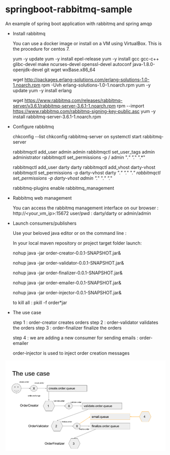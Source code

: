 # springboot-rabbitmq-sample
An example of spring boot application with rabbitmq and spring amqp

* Install rabbitmq

	You can use a docker image or install on a VM using VirtualBox.
This is the procedure for centos 7.

	yum -y update
	yum -y install epel-release
	yum -y install gcc gcc-c++ glibc-devel make ncurses-devel openssl-devel autoconf java-1.8.0-openjdk-devel git wget wxBase.x86_64

	wget http://packages.erlang-solutions.com/erlang-solutions-1.0-1.noarch.rpm
	rpm -Uvh erlang-solutions-1.0-1.noarch.rpm
	yum -y update
	yum -y install erlang

	wget https://www.rabbitmq.com/releases/rabbitmq-server/v3.6.1/rabbitmq-server-3.6.1-1.noarch.rpm
	rpm --import https://www.rabbitmq.com/rabbitmq-signing-key-public.asc
	yum -y install rabbitmq-server-3.6.1-1.noarch.rpm

* Configure rabbitmq

	chkconfig --list
	chkconfig rabbitmq-server on
	systemctl start rabbitmq-server

	rabbitmqctl add_user admin admin
	rabbitmqctl set_user_tags admin administrator
	rabbitmqctl set_permissions -p / admin ".*" ".*" ".*"

	rabbitmqctl add_user darty darty
	rabbitmqctl add_vhost darty-vhost
	rabbitmqctl set_permissions -p darty-vhost darty ".*" ".*" ".*"
	rabbitmqctl set_permissions -p darty-vhost admin ".*" ".*" ".*"

	rabbitmq-plugins enable rabbitmq_management

* Rabbitmq web management

	You can access the rabbitmq management interface on our browser : http://<your_vm_ip>:15672
user/pwd : darty/darty or admin/admin

* Launch consumers/publishers

	Use your beloved java editor or on the command line :

	In your local maven repository or project target folder launch:

	nohup java -jar order-creator-0.0.1-SNAPSHOT.jar&
	
	nohup java -jar order-validator-0.0.1-SNAPSHOT.jar&
	
	nohup java -jar order-finalizer-0.0.1-SNAPSHOT.jar&
	
	nohup java -jar order-emailer-0.0.1-SNAPSHOT.jar&
	
	nohup java -jar order-injector-0.0.1-SNAPSHOT.jar&

	to kill all : pkill -f order*jar

* The use case

	step 1 : order-creator creates orders
	step 2 : order-validator validates the orders
	step 3 : order-finalizer finalize the orders
	
	step 4 : we are adding a new consumer for sending emails : order-emailer
	
	order-injector is used to inject order creation messages

![Image of Yaktocat](https://github.com/fakarakas/springboot-rabbitmq-sample/raw/master/use-case.png)
